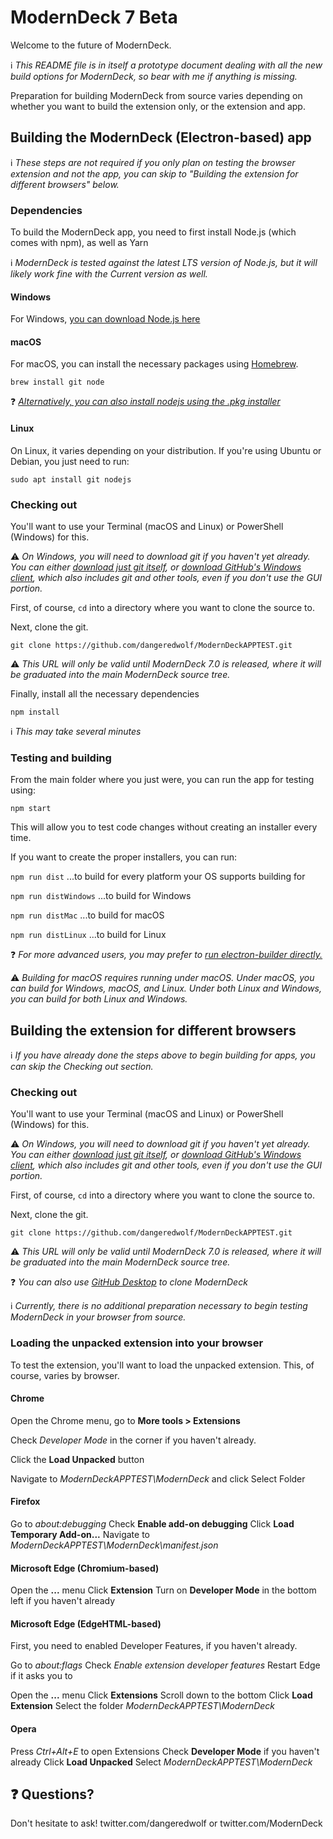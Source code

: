 # ModernDeck 7 Beta

Welcome to the future of ModernDeck.

ℹ *This README file is in itself a prototype document dealing with all the new build options for ModernDeck, so bear with me if anything is missing.*



Preparation for building ModernDeck from source varies depending on whether you want to build the extension only, or the extension and app.



## Building the ModernDeck (Electron-based) app

ℹ *These steps are not required if you only plan on testing the browser extension and not the app, you can skip to "Building the extension for different browsers" below.*



### Dependencies

To build the ModernDeck app, you need to first install Node.js (which comes with npm), as well as Yarn

ℹ *ModernDeck is tested against the latest LTS version of Node.js, but it will likely work fine with the Current version as well.*



#### Windows

For Windows, [you can download Node.js here](https://nodejs.org/en/)



#### macOS

For macOS, you can install the necessary packages using [Homebrew](https://brew.sh/).

`brew install git node`

❓ *[Alternatively, you can also install nodejs using the .pkg installer](https://nodejs.org/en/)*



#### Linux

On Linux, it varies depending on your distribution. If you're using Ubuntu or Debian, you just need to run:

`sudo apt install git nodejs`



### Checking out

You'll want to use your Terminal (macOS and Linux) or PowerShell (Windows) for this.

⚠ *On Windows, you will need to download git if you haven't yet already. You can either [download just git itself](https://git-scm.com/download/win), or [download GitHub's Windows client](https://desktop.github.com/), which also includes git and other tools, even if you don't use the GUI portion.*

First, of course, `cd` into a directory where you want to clone the source to.

Next, clone the git.

`git clone https://github.com/dangeredwolf/ModernDeckAPPTEST.git`

⚠ *This URL will only be valid until ModernDeck 7.0 is released, where it will be graduated into the main ModernDeck source tree.*

Finally, install all the necessary dependencies

`npm install`

ℹ *This may take several minutes*



### Testing and building

From the main folder where you just were, you can run the app for testing using:

`npm start`

This will allow you to test code changes without creating an installer every time.



If you want to create the proper installers, you can run:

`npm run dist`
...to build for every platform your OS supports building for

`npm run distWindows`
...to build for Windows

`npm run distMac`
...to build for macOS

`npm run distLinux`
...to build for Linux



❓ *For more advanced users, you may prefer to [run electron-builder directly.](https://www.electron.build/)*

⚠ *Building for macOS requires running under macOS. Under macOS, you can build for Windows, macOS, and Linux. Under both Linux and Windows, you can build for both Linux and Windows.*



## Building the extension for different browsers

ℹ *If you have already done the steps above to begin building for apps, you can skip the Checking out section.*


### Checking out

You'll want to use your Terminal (macOS and Linux) or PowerShell (Windows) for this.

⚠ *On Windows, you will need to download git if you haven't yet already. You can either [download just git itself](https://git-scm.com/download/win), or [download GitHub's Windows client](https://desktop.github.com/), which also includes git and other tools, even if you don't use the GUI portion.*

First, of course, `cd` into a directory where you want to clone the source to.

Next, clone the git.

`git clone https://github.com/dangeredwolf/ModernDeckAPPTEST.git`

⚠ *This URL will only be valid until ModernDeck 7.0 is released, where it will be graduated into the main ModernDeck source tree.*

❓ *You can also use [GitHub Desktop](https://desktop.github.com/) to clone ModernDeck*

ℹ *Currently, there is no additional preparation necessary to begin testing ModernDeck in your browser from source.*



### Loading the unpacked extension into your browser

To test the extension, you'll want to load the unpacked extension. This, of course, varies by browser.


#### Chrome

Open the Chrome menu, go to **More tools > Extensions**

Check *Developer Mode* in the corner if you haven't already.

Click the **Load Unpacked** button

Navigate to *ModernDeckAPPTEST\ModernDeck* and click Select Folder


#### Firefox

Go to *about:debugging*
Check **Enable add-on debugging**
Click **Load Temporary Add-on...**
Navigate to *ModernDeckAPPTEST\ModernDeck\manifest.json*


#### Microsoft Edge (Chromium-based)

Open the **...** menu
Click **Extension**
Turn on **Developer Mode** in the bottom left if you haven't already


#### Microsoft Edge (EdgeHTML-based)

First, you need to enabled Developer Features, if you haven't already.

Go to *about:flags*
Check *Enable extension developer features*
Restart Edge if it asks you to

Open the **...** menu
Click **Extensions**
Scroll down to the bottom
Click **Load Extension**
Select the folder *ModernDeckAPPTEST\ModernDeck*


#### Opera

Press *Ctrl+Alt+E* to open Extensions
Check **Developer Mode** if you haven't already
Click **Load Unpacked**
Select *ModernDeckAPPTEST\ModernDeck*


## ❓ Questions?

Don't hesitate to ask!
twitter.com/dangeredwolf or twitter.com/ModernDeck
